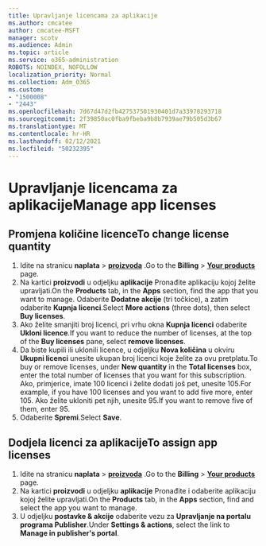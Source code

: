 ```yaml
---
title: Upravljanje licencama za aplikacije
ms.author: cmcatee
author: cmcatee-MSFT
manager: scotv
ms.audience: Admin
ms.topic: article
ms.service: o365-administration
ROBOTS: NOINDEX, NOFOLLOW
localization_priority: Normal
ms.collection: Adm_O365
ms.custom:
- "1500008"
- "2443"
ms.openlocfilehash: 7d67d47d2fb427537501930401d7a33978293718
ms.sourcegitcommit: 2f39850ac0fba9fbeba9b8b7939ae79b505d3b67
ms.translationtype: MT
ms.contentlocale: hr-HR
ms.lasthandoff: 02/12/2021
ms.locfileid: "50232395"
---
```

# <a name="manage-app-licenses"></a><span data-ttu-id="88409-102">Upravljanje licencama za aplikacije</span><span class="sxs-lookup"><span data-stu-id="88409-102">Manage app licenses</span></span>

## <a name="to-change-license-quantity"></a><span data-ttu-id="88409-103">Promjena količine licence</span><span class="sxs-lookup"><span data-stu-id="88409-103">To change license quantity</span></span>

1. <span data-ttu-id="88409-104">Idite na stranicu **naplata**  >  **[proizvoda](https://go.microsoft.com/fwlink/p/?linkid=842054)** .</span><span class="sxs-lookup"><span data-stu-id="88409-104">Go to the **Billing** > **[Your products](https://go.microsoft.com/fwlink/p/?linkid=842054)** page.</span></span>
2. <span data-ttu-id="88409-105">Na kartici **proizvodi** u odjeljku **aplikacije** Pronađite aplikaciju kojoj želite upravljati.</span><span class="sxs-lookup"><span data-stu-id="88409-105">On the **Products** tab, in the **Apps** section, find the app that you want to manage.</span></span> <span data-ttu-id="88409-106">Odaberite **Dodatne akcije** (tri točkice), a zatim odaberite **Kupnja licenci**.</span><span class="sxs-lookup"><span data-stu-id="88409-106">Select **More actions** (three dots), then select **Buy licenses**.</span></span>
3. <span data-ttu-id="88409-107">Ako želite smanjiti broj licenci, pri vrhu okna **Kupnja licenci** odaberite **Ukloni licence**.</span><span class="sxs-lookup"><span data-stu-id="88409-107">If you want to reduce the number of licenses, at the top of the **Buy licenses** pane, select **remove licenses**.</span></span>
4. <span data-ttu-id="88409-108">Da biste kupili ili uklonili licence, u odjeljku **Nova količina** u okviru **Ukupni licenci** unesite ukupan broj licenci koje želite za ovu pretplatu.</span><span class="sxs-lookup"><span data-stu-id="88409-108">To buy or remove licenses, under **New quantity** in the **Total licenses** box, enter the total number of licenses that you want for this subscription.</span></span> <span data-ttu-id="88409-109">Ako, primjerice, imate 100 licenci i želite dodati još pet, unesite 105.</span><span class="sxs-lookup"><span data-stu-id="88409-109">For example, if you have 100 licenses and you want to add five more, enter 105.</span></span> <span data-ttu-id="88409-110">Ako želite ukloniti pet njih, unesite 95.</span><span class="sxs-lookup"><span data-stu-id="88409-110">If you want to remove five of them, enter 95.</span></span>
5. <span data-ttu-id="88409-111">Odaberite **Spremi**.</span><span class="sxs-lookup"><span data-stu-id="88409-111">Select **Save**.</span></span>

## <a name="to-assign-app-licenses"></a><span data-ttu-id="88409-112">Dodjela licenci za aplikacije</span><span class="sxs-lookup"><span data-stu-id="88409-112">To assign app licenses</span></span>

1. <span data-ttu-id="88409-113">Idite na stranicu **naplata**  >  **[proizvoda](https://go.microsoft.com/fwlink/p/?linkid=842054)** .</span><span class="sxs-lookup"><span data-stu-id="88409-113">Go to the **Billing** > **[Your products](https://go.microsoft.com/fwlink/p/?linkid=842054)** page.</span></span>
2. <span data-ttu-id="88409-114">Na kartici **proizvodi** u odjeljku **aplikacije** Pronađite i odaberite aplikaciju kojoj želite upravljati.</span><span class="sxs-lookup"><span data-stu-id="88409-114">On the **Products** tab, in the **Apps** section, find and select the app you want to manage.</span></span>
3. <span data-ttu-id="88409-115">U odjeljku **postavke & akcije** odaberite vezu za **Upravljanje na portalu programa Publisher**.</span><span class="sxs-lookup"><span data-stu-id="88409-115">Under **Settings & actions**, select the link to **Manage in publisher's portal**.</span></span>